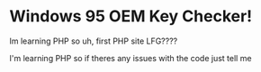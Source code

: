 # Windows 95 OEM Key Checker!



Im learning PHP so uh, first PHP site LFG????

I'm learning PHP so if theres any issues with the code just tell me

